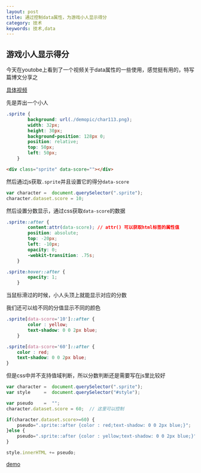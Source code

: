 ```yaml
---
layout: post
title: 通过控制data属性，为游戏小人显示得分
category: 技术
keywords: 技术,data
---
```


## 游戏小人显示得分

今天在youtobe上看到了一个视频关于data属性的一些使用，感觉挺有用的，特写篇博文分享之

[具体视频](https://www.youtube.com/watch?v=On_WyUB1gOk)

先是弄出一个小人


```css
.sprite {
        background: url(./demopic/char113.png);
        width: 32px;
        height: 30px;
        background-position: 128px 0;
        position: relative;
        top: 50px;
        left: 50px;
    }
```



```html
<div class="sprite" data-score=""></div>
```


然后通过js获取`.sprite`并且设置它的得分`data-score`


```javascript
var character =  document.querySelector(".sprite");
character.dataset.score = 10;
```

然后设置分数显示，通过css获取`data-score`的数据


```css
.sprite::after {
        content:attr(data-score); // attr() 可以获取html标签的属性值
        position: absolute;
        top: -20px;
        left: -10px;
        opacity: 0;
        -webkit-transition: .75s;
    }

.sprite:hover::after {
        opacity: 1;
    }
```

当鼠标滑过的时候，小人头顶上就能显示对应的分数

我们还可以给不同的分值显示不同的颜色

```css
.sprite[data-score='10']::after {
        color : yellow;
        text-shadow: 0 0 2px blue;
    }

.sprite[data-score='60']::after {
    color : red;
    text-shadow: 0 0 2px blue;
}
```

但是css中并不支持值域判断，所以分数判断还是需要写在js里比较好


```javascript
var character =  document.querySelector(".sprite");
var style     =  document.querySelector("#style");

var pseudo    =  "";
character.dataset.score = 60;  // 这里可以控制

if(character.dataset.score>=60) {
    pseudo=".sprite::after {color : red;text-shadow: 0 0 2px blue;}";
}else {
    pseudo=".sprite::after {color : yellow;text-shadow: 0 0 2px blue;}"
}

style.innerHTML += pseudo;
```

[demo](/assets/download/h5data.html)